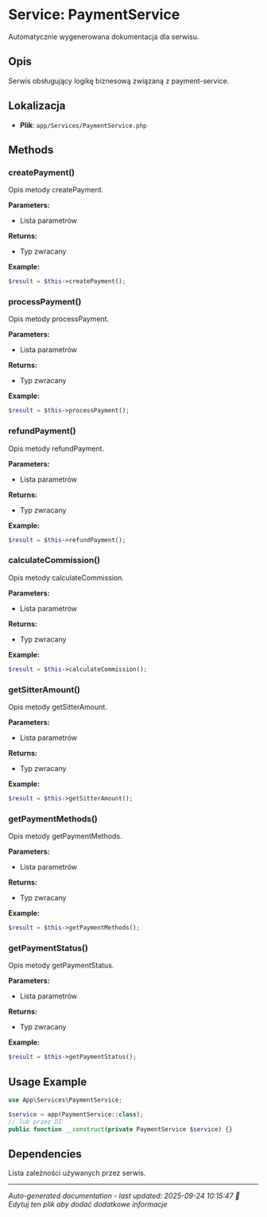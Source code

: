 # Service: PaymentService

Automatycznie wygenerowana dokumentacja dla serwisu.

## Opis
Serwis obsługujący logikę biznesową związaną z payment-service.

## Lokalizacja
- **Plik**: `app/Services/PaymentService.php`

## Methods
### createPayment()
Opis metody createPayment.

**Parameters:**
- Lista parametrów

**Returns:**
- Typ zwracany

**Example:**
```php
$result = $this->createPayment();
```

### processPayment()
Opis metody processPayment.

**Parameters:**
- Lista parametrów

**Returns:**
- Typ zwracany

**Example:**
```php
$result = $this->processPayment();
```

### refundPayment()
Opis metody refundPayment.

**Parameters:**
- Lista parametrów

**Returns:**
- Typ zwracany

**Example:**
```php
$result = $this->refundPayment();
```

### calculateCommission()
Opis metody calculateCommission.

**Parameters:**
- Lista parametrów

**Returns:**
- Typ zwracany

**Example:**
```php
$result = $this->calculateCommission();
```

### getSitterAmount()
Opis metody getSitterAmount.

**Parameters:**
- Lista parametrów

**Returns:**
- Typ zwracany

**Example:**
```php
$result = $this->getSitterAmount();
```

### getPaymentMethods()
Opis metody getPaymentMethods.

**Parameters:**
- Lista parametrów

**Returns:**
- Typ zwracany

**Example:**
```php
$result = $this->getPaymentMethods();
```

### getPaymentStatus()
Opis metody getPaymentStatus.

**Parameters:**
- Lista parametrów

**Returns:**
- Typ zwracany

**Example:**
```php
$result = $this->getPaymentStatus();
```

## Usage Example
```php
use App\Services\PaymentService;

$service = app(PaymentService::class);
// lub przez DI
public function __construct(private PaymentService $service) {}
```

## Dependencies
Lista zależności używanych przez serwis.

---
*Auto-generated documentation - last updated: 2025-09-24 10:15:47*
*📝 Edytuj ten plik aby dodać dodatkowe informacje*